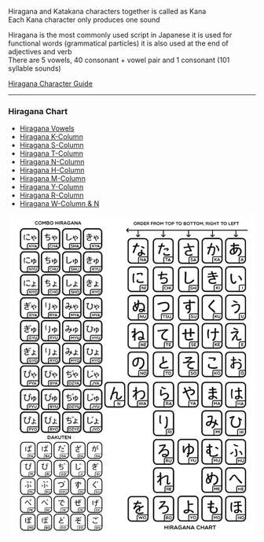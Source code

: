 Hiragana and Katakana characters together is called as Kana  
Each Kana character only produces one sound

Hiragana is the most commonly used script in Japanese it is used for functional words (grammatical particles) it is also used at the end of adjectives and verb  
There are 5 vowels, 40 consonant + vowel pair and 1 consonant (101 syllable sounds)

[Hiragana Character Guide](https://www.learn-japanese-adventure.com/hiragana-chart.html)

---

### Hiragana Chart

* [Hiragana Vowels](Hiragana%20Vowels.md)
* [Hiragana K-Column](Hiragana%20K-Column.md)
* [Hiragana S-Column](Hiragana%20S-Column.md)
* [Hiragana T-Column](Hiragana%20T-Column.md)
* [Hiragana N-Column](Hiragana%20N-Column.md)
* [Hiragana H-Column](Hiragana%20H-Column.md)
* [Hiragana M-Column](Hiragana%20M-Column.md)
* [Hiragana Y-Column](Hiragana%20Y-Column.md)
* [Hiragana R-Column](Hiragana%20R-Column.md)
* [Hiragana W-Column & N](Hiragana%20W-Column%20&%20N.md)

![Hiragana Chart|500](../images/hiragana-chart.jpg)
